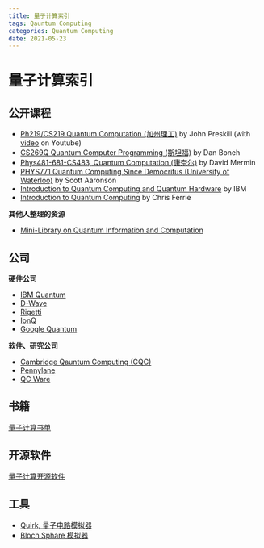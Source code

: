 ```yaml
---
title: 量子计算索引
tags: Qauntum Computing
categories: Quantum Computing
date: 2021-05-23
---
```


# 量子计算索引

## 公开课程

- [Ph219/CS219 Quantum Computation (加州理工)](http://theory.caltech.edu/~preskill/ph219/ph219_2020-21.html) by John Preskill (with [video](https://www.youtube.com/channel/UCeq4xfwNE6eDK3k1vTfZK8g/playlists) on Youtube)
- [CS269Q Quantum Computer Programming (斯坦福)](https://cs269q.stanford.edu/index.html) by Dan Boneh
- [Phys481-681-CS483, Quantum Computation (康奈尔)](http://www.lassp.cornell.edu/mermin/qcomp/CS483.html) by David Mermin
- [PHYS771 Quantum Computing Since Democritus (University of Waterloo)](https://www.scottaaronson.com/democritus/) by Scott Aaronson
- [Introduction to Quantum Computing and Quantum Hardware](https://qiskit.org/learn/intro-qc-qh/) by IBM
- [Introduction to Quantum Computing](https://csferrie.medium.com/introduction-to-quantum-computing-df9e1182a831) by Chris Ferrie

**其他人整理的资源**

- [Mini-Library on Quantum Information and Computation](https://www.cs.umd.edu/~xwu/mini_lib.html)



## 公司

**硬件公司**
- [IBM Quantum](https://quantum-computing.ibm.com/)
- [D-Wave](https://www.dwavesys.com/)
- [Rigetti](https://www.rigetti.com/)
- [IonQ](https://ionq.com/)
- [Google Quantum](https://quantumai.google/)

**软件、研究公司**
- [Cambridge Qauntum Computing (CQC)](https://cambridgequantum.com/)
- [Pennylane](https://pennylane.ai/)
- [QC Ware](https://qcware.com/)

## 书籍

[量子计算书单](https://github.com/manjunath5496/Quantum-Computing-Books)

## 开源软件

[量子计算开源软件](https://github.com/qosf/awesome-quantum-software)

## 工具

- [Quirk, 量子电路模拟器](https://algassert.com/quirk)
- [Bloch Sphare 模拟器](https://javafxpert.github.io/grok-bloch/)